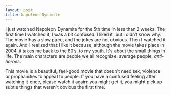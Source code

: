 ```yaml
---
layout: post
title: Napoleon Dynamite
---
```


I just watched Napoleon Dynamite for the 5th time in less than 2 weeks. The first time I watched it, I was a bit confused. I liked it, but I didn’t know why. The movie has a slow pace, and the jokes are not obvious. Then I watched it again. And I realized that I like it because, although the movie takes place in 2004, it takes me back to the 80’s, to my youth. It's about the small things in life. The main characters are people we all recognize, average people, *anti-heroes*.

This movie is a beautiful, feel-good movie that doesn't need sex, violence or prophanities to appeal to people. If you have a confused feeling after watching it once, please watch it again: you might get it, you might pick up subtle things that weren’t obvious the first time.